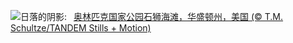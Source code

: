 ![](https://www.bing.com/th?id=OHR.ShiShiBeach_ZH-CN8685799566_UHD.jpg&w=1000)日落的阴影:&nbsp;&ensp;[奥林匹克国家公园石狮海滩，华盛顿州，美国 (© T.M. Schultze/TANDEM Stills + Motion)](https://www.bing.com/th?id=OHR.ShiShiBeach_ZH-CN8685799566_UHD.jpg)
<br><br/>
